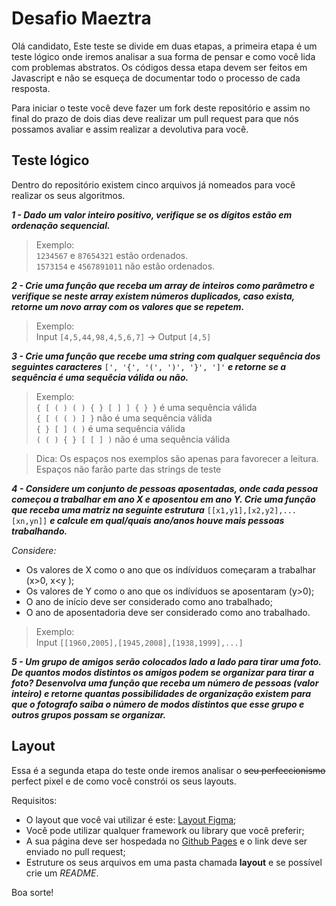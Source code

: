 
# Desafio Maeztra
Olá candidato,
Este teste se divide em duas etapas, a primeira etapa é um teste lógico onde iremos analisar a sua forma de pensar e como você lida com problemas abstratos. Os códigos dessa etapa devem ser feitos em Javascript e não se esqueça de documentar todo o processo de cada resposta.

Para iniciar o teste você deve fazer um fork deste repositório e assim no final do prazo de dois dias deve realizar um pull request para que nós possamos avaliar e assim realizar a devolutiva para você.

## Teste lógico
Dentro do repositório existem cinco arquivos já nomeados para você realizar os seus algoritmos.

***1 - Dado um valor inteiro positivo, verifique se os dígitos estão em ordenação sequencial.***

> Exemplo:<br/>
> `1234567` e `87654321` estão ordenados. <br/>
> `1573154` e `4567891011` não estão ordenados.

***2 - Crie uma função que receba um array de inteiros como parâmetro e verifique se neste array existem números duplicados, caso exista, retorne um novo array com os valores que se repetem.***

> Exemplo:<br/>
> Input `[4,5,44,98,4,5,6,7]` &rarr; Output `[4,5]`

***3 - Crie uma função que recebe uma string com qualquer sequência dos seguintes caracteres*** `[', '{', '(', ')', '}', ']'` ***e retorne se a sequência é uma sequêcia válida ou não.***
> Exemplo:<br/>
> `{ [ ( ) ( ) { } [ ] ] { } }` é uma sequência válida<br/>
> `{ [ ( ( ) ] }` não é uma sequência válida<br/>
> `{ } [ ] ( )` é uma sequência válida<br/>
> `( ( ) { } [ [ ] )` não é uma sequência válida

> Dica: Os espaços nos exemplos são apenas para favorecer a leitura.<br/>
> Espaços não farão parte das strings de teste

***4 - Considere um conjunto de pessoas aposentadas, onde cada pessoa começou a trabalhar em ano X e aposentou em ano Y. Crie uma função que receba uma matriz na seguinte estrutura*** `[[x1,y1],[x2,y2],...[xn,yn]]` ***e calcule em qual/quais ano/anos houve mais pessoas trabalhando.***

*Considere:*
- Os valores de X como o ano que os indívíduos começaram a trabalhar (x>0, x<y );
- Os valores de Y como o ano que os indívíduos se aposentaram (y>0);
- O ano de início deve ser considerado como ano trabalhado;
- O ano de aposentadoria deve ser considerado como ano trabalhado.

> Exemplo:<br/>
> Input `[[1960,2005],[1945,2008],[1938,1999],...]`

***5 - Um grupo de amigos serão colocados lado a lado para tirar uma foto. De quantos modos distintos os amigos podem se organizar para tirar a foto? Desenvolva uma função que receba um número de pessoas (valor inteiro) e retorne quantas possibilidades de organização existem para que o fotografo saiba o número de modos distintos que esse grupo e outros grupos possam se organizar.***

## Layout
Essa é a segunda etapa do teste onde iremos analisar o ~~seu perfeccionismo~~ perfect pixel e de como você constrói os seus layouts.

Requisitos:
- O layout que você vai utilizar é este: [Layout Figma](https://www.figma.com/file/3RqPfS5PW9whbQNCTTaoqA/%5B2020-09%5D-MZ---Layout-Teste-de-vagas-para-time-de-Devs);
- Você pode utilizar qualquer framework ou library que você preferir;
- A sua página deve ser hospedada no [Github Pages](https://pages.github.com/) e o link deve ser enviado no pull request;
- Estruture os seus arquivos em uma pasta chamada **layout** e se possível crie um *README*.

Boa sorte!
